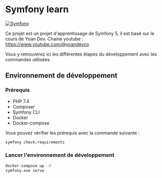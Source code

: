# Symfony learn

[![Symfony](https://github.com/Layauu/symfony-learn/actions/workflows/symfony.yml/badge.svg)](https://github.com/Layauu/symfony-learn/actions/workflows/symfony.yml)

Ce projet est un projet d'apprentissage de Symfony 5, il est basé sur le cours de Yoan Dev. Chaine youtube : https://www.youtube.com/@yoandevco

Vous y retrouverez ici les différentes étapes du développement avec les commandes utilisées.

## Environnement de développement

### Prérequis

- PHP 7.4
- Composer
- Symfony CLI
- Docker
- Docker-compose

Vous pouvez vérifier les prérequis avec la commande suivante :

```bash
symfony check:requirements
```

### Lancer l'environnement de développement

```bash
docker-compose up -d
symfony.exe serve
```